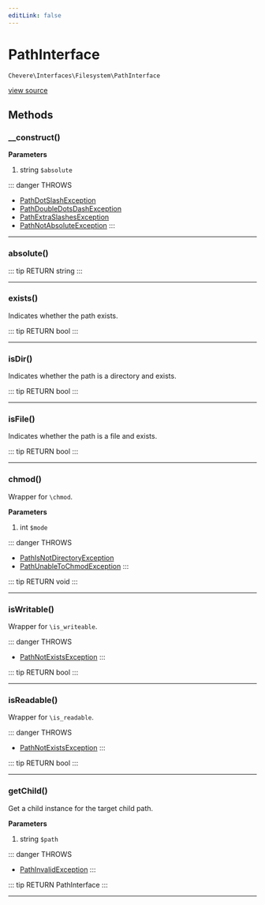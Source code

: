 ```yaml
---
editLink: false
---
```


# PathInterface

`Chevere\Interfaces\Filesystem\PathInterface`

[view source](https://github.com/chevere/chevere/blob/master/interfaces/Filesystem/PathInterface.php)

## Methods

### __construct()

**Parameters**

1. string `$absolute`

::: danger THROWS
- [PathDotSlashException](../../Exceptions/Filesystem/PathDotSlashException.md)
- [PathDoubleDotsDashException](../../Exceptions/Filesystem/PathDoubleDotsDashException.md)
- [PathExtraSlashesException](../../Exceptions/Filesystem/PathExtraSlashesException.md)
- [PathNotAbsoluteException](../../Exceptions/Filesystem/PathNotAbsoluteException.md)
:::

---

### absolute()

::: tip RETURN
string
:::

---

### exists()

Indicates whether the path exists.

::: tip RETURN
bool
:::

---

### isDir()

Indicates whether the path is a directory and exists.

::: tip RETURN
bool
:::

---

### isFile()

Indicates whether the path is a file and exists.

::: tip RETURN
bool
:::

---

### chmod()

Wrapper for `\chmod`.

**Parameters**

1. int `$mode`

::: danger THROWS
- [PathIsNotDirectoryException](../../Exceptions/Filesystem/PathIsNotDirectoryException.md)
- [PathUnableToChmodException](../../Exceptions/Filesystem/PathUnableToChmodException.md)
:::

::: tip RETURN
void
:::

---

### isWritable()

Wrapper for `\is_writeable`.

::: danger THROWS
- [PathNotExistsException](../../Exceptions/Filesystem/PathNotExistsException.md)
:::

::: tip RETURN
bool
:::

---

### isReadable()

Wrapper for `\is_readable`.

::: danger THROWS
- [PathNotExistsException](../../Exceptions/Filesystem/PathNotExistsException.md)
:::

::: tip RETURN
bool
:::

---

### getChild()

Get a child instance for the target child path.

**Parameters**

1. string `$path`

::: danger THROWS
- [PathInvalidException](../../Exceptions/Filesystem/PathInvalidException.md)
:::

::: tip RETURN
PathInterface
:::

---
